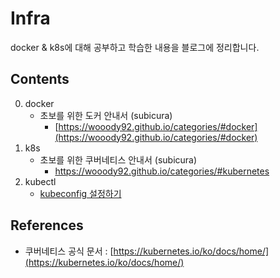 # Infra

docker & k8s에 대해 공부하고 학습한 내용을 블로그에 정리합니다.



## Contents

0. docker
   - 초보를 위한 도커 안내서 (subicura)
     - [https://wooody92.github.io/categories/#docker](https://wooody92.github.io/categories/#docker)
1. k8s
   - 초보를 위한 쿠버네티스 안내서 (subicura)
     - https://wooody92.github.io/categories/#kubernetes
2. kubectl
   - [kubeconfig 설정하기](https://github.com/wooody92/infra/tree/main/02.%20kubectl#1-kubeconfig-%EC%84%A4%EC%A0%95)



## References

- 쿠버네티스 공식 문서 : [https://kubernetes.io/ko/docs/home/](https://kubernetes.io/ko/docs/home/)

